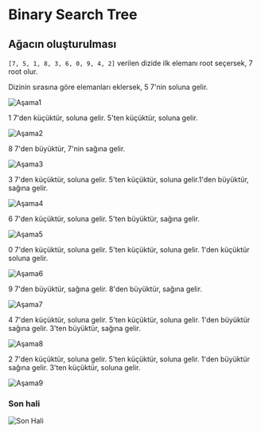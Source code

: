 # Binary Search Tree 

## Ağacın oluşturulması
`[7, 5, 1, 8, 3, 6, 0, 9, 4, 2]` verilen dizide ilk elemanı root seçersek, 7 root olur.

Dizinin sırasına göre elemanları eklersek, 5 7'nin soluna gelir.

![Aşama1](https://images2.imgbox.com/8a/a3/YLo9c6nR_o.png)

1 7'den küçüktür, soluna gelir. 5'ten küçüktür, soluna gelir.

![Aşama2](https://images2.imgbox.com/1f/32/BZluFSpK_o.png)

8 7'den büyüktür, 7'nin sağına gelir.

![Aşama3](https://images2.imgbox.com/2a/e8/d5oUPurO_o.png)

3 7'den küçüktür, soluna gelir. 5'ten küçüktür, soluna gelir.1'den büyüktür, sağına gelir.

![Aşama4](https://images2.imgbox.com/91/9a/lzfzHgnn_o.png)

6 7'den küçüktür, soluna gelir. 5'ten büyüktür, sağına gelir.

![Aşama5](https://images2.imgbox.com/95/a4/D7gTERdU_o.png)

0 7'den küçüktür, soluna gelir. 5'ten küçüktür, soluna gelir. 1'den küçüktür soluna gelir.

![Aşama6](https://images2.imgbox.com/b5/93/EOCLo2i4_o.png)

9 7'den büyüktür, sağına gelir. 8'den büyüktür, sağına gelir.

![Aşama7](https://images2.imgbox.com/6c/f2/S75eip7v_o.png)

4 7'den küçüktür, soluna gelir. 5'ten küçüktür, soluna gelir. 1'den büyüktür sağına gelir. 3'ten büyüktür, sağına gelir.

![Aşama8](https://images2.imgbox.com/79/80/cG3FzFhJ_o.png)

2 7'den küçüktür, soluna gelir. 5'ten küçüktür, soluna gelir. 1'den büyüktür sağına gelir. 3'ten küçüktür, soluna gelir.

![Aşama9](https://images2.imgbox.com/99/60/sV3oQM20_o.png)

### Son hali

![Son Hali](https://images2.imgbox.com/99/60/sV3oQM20_o.png)

